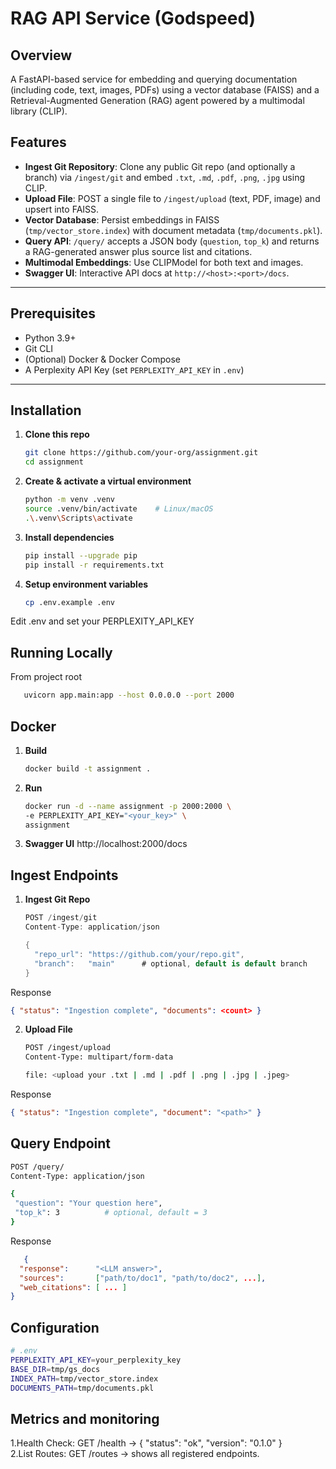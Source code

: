 # RAG API Service (Godspeed)

## Overview

A FastAPI-based service for embedding and querying documentation (including code, text, images, PDFs) using a vector database (FAISS) and a Retrieval-Augmented Generation (RAG) agent powered by a multimodal library (CLIP).


##  Features

- **Ingest Git Repository**: Clone any public Git repo (and optionally a branch) via `/ingest/git` and embed `.txt`, `.md`, `.pdf`, `.png`, `.jpg` using CLIP.
- **Upload File**: POST a single file to `/ingest/upload` (text, PDF, image) and upsert into FAISS.
- **Vector Database**: Persist embeddings in FAISS (`tmp/vector_store.index`) with document metadata (`tmp/documents.pkl`).
- **Query API**: `/query/` accepts a JSON body (`question`, `top_k`) and returns a RAG-generated answer plus source list and citations.
- **Multimodal Embeddings**: Use CLIPModel for both text and images.
- **Swagger UI**: Interactive API docs at `http://<host>:<port>/docs`.

---

##  Prerequisites

- Python 3.9+
- Git CLI
- (Optional) Docker & Docker Compose
- A Perplexity API Key (set `PERPLEXITY_API_KEY` in `.env`)

---

##  Installation

1. **Clone this repo**
   ```bash
   git clone https://github.com/your-org/assignment.git
   cd assignment

2. **Create & activate a virtual environment**
   ```bash
   python -m venv .venv
   source .venv/bin/activate    # Linux/macOS
   .\.venv\Scripts\activate

3. **Install dependencies**
   ```bash
   pip install --upgrade pip
   pip install -r requirements.txt


4. **Setup environment variables**
   ```bash
   cp .env.example .env
 Edit .env and set your PERPLEXITY_API_KEY

## Running Locally
 From project root
 ```bash
    uvicorn app.main:app --host 0.0.0.0 --port 2000
```
## Docker
1. **Build**
   ```bash
   docker build -t assignment .
   
2. **Run**
   ```bash
   docker run -d --name assignment -p 2000:2000 \
   -e PERPLEXITY_API_KEY="<your_key>" \
   assignment

3. **Swagger UI**
   http://localhost:2000/docs


## Ingest Endpoints
1. **Ingest Git Repo**
   ```swift
   POST /ingest/git
   Content-Type: application/json

   {
     "repo_url": "https://github.com/your/repo.git",
     "branch":   "main"      # optional, default is default branch
   }

Response
   ```json
   { "status": "Ingestion complete", "documents": <count> }
```
2. **Upload File**
   ```bash
   POST /ingest/upload
   Content-Type: multipart/form-data

   file: <upload your .txt | .md | .pdf | .png | .jpg | .jpeg>
Response
   ```json
   { "status": "Ingestion complete", "document": "<path>" }
```
## Query Endpoint
 ```bash
POST /query/
Content-Type: application/json

{
  "question": "Your question here",
  "top_k": 3          # optional, default = 3
}
```
Response
```json
   {
  "response":      "<LLM answer>",
  "sources":       ["path/to/doc1", "path/to/doc2", ...],
  "web_citations": [ ... ]
}

```
## Configuration
```bash
# .env
PERPLEXITY_API_KEY=your_perplexity_key
BASE_DIR=tmp/gs_docs
INDEX_PATH=tmp/vector_store.index
DOCUMENTS_PATH=tmp/documents.pkl
```
## Metrics and monitoring
1.Health Check: GET /health → { "status": "ok", "version": "0.1.0" } <br>
2.List Routes: GET /routes → shows all registered endpoints.
